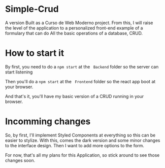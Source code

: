 # Simple-Crud
A version Built as a Curso de Web Moderno project. From this, I will raise the level of the application to
a personalized front-end example of a formulary that can do All the basic operations of a database, CRUD.


# How to start it

By first, you need to do a `npm start` at the ` Backend` folder so the server can start listening

Then you'll do a `npm start` at the ` Frontend` folder so the react app boot at your browser.

And that's it, you'll have my basic version of a CRUD running in your browser.



# Incomming changes

So, by first, I'll implement Styled Components at everything so this can be easier to stylize.
With this, comes the dark version and some minor changes to the interface design.
Then I want to add more options to the form.

For now, that's all my plans for this Application, so stick around to see those changes soon.
